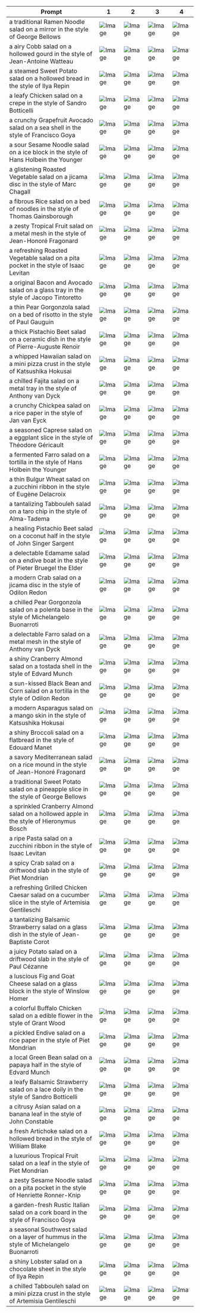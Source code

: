 | Prompt | 1 | 2 | 3 | 4 |
|-|-|-|-|-|
| a traditional Ramen Noodle salad on a mirror in the style of George Bellows | ![Image](https://salad-benchmark-public-assets.s3.us-east-2.amazonaws.com/sdxl/cd3cf2b1-9b8b-4362-b8e5-cb755d6569e6-0.jpg) | ![Image](https://salad-benchmark-public-assets.s3.us-east-2.amazonaws.com/sdxl/cd3cf2b1-9b8b-4362-b8e5-cb755d6569e6-1.jpg) | ![Image](https://salad-benchmark-public-assets.s3.us-east-2.amazonaws.com/sdxl/cd3cf2b1-9b8b-4362-b8e5-cb755d6569e6-2.jpg) | ![Image](https://salad-benchmark-public-assets.s3.us-east-2.amazonaws.com/sdxl/cd3cf2b1-9b8b-4362-b8e5-cb755d6569e6-3.jpg) |
| a airy Cobb salad on a hollowed gourd in the style of Jean-Antoine Watteau | ![Image](https://salad-benchmark-public-assets.s3.us-east-2.amazonaws.com/sdxl/362cd495-9d91-4ba6-ab13-9c9cd3026b90-0.jpg) | ![Image](https://salad-benchmark-public-assets.s3.us-east-2.amazonaws.com/sdxl/362cd495-9d91-4ba6-ab13-9c9cd3026b90-1.jpg) | ![Image](https://salad-benchmark-public-assets.s3.us-east-2.amazonaws.com/sdxl/362cd495-9d91-4ba6-ab13-9c9cd3026b90-2.jpg) | ![Image](https://salad-benchmark-public-assets.s3.us-east-2.amazonaws.com/sdxl/362cd495-9d91-4ba6-ab13-9c9cd3026b90-3.jpg) |
| a steamed Sweet Potato salad on a hollowed bread in the style of Ilya Repin | ![Image](https://salad-benchmark-public-assets.s3.us-east-2.amazonaws.com/sdxl/f4c01d01-7e16-4c2e-95b3-86a2262f0066-0.jpg) | ![Image](https://salad-benchmark-public-assets.s3.us-east-2.amazonaws.com/sdxl/f4c01d01-7e16-4c2e-95b3-86a2262f0066-1.jpg) | ![Image](https://salad-benchmark-public-assets.s3.us-east-2.amazonaws.com/sdxl/f4c01d01-7e16-4c2e-95b3-86a2262f0066-2.jpg) | ![Image](https://salad-benchmark-public-assets.s3.us-east-2.amazonaws.com/sdxl/f4c01d01-7e16-4c2e-95b3-86a2262f0066-3.jpg) |
| a leafy Chicken salad on a crepe in the style of Sandro Botticelli | ![Image](https://salad-benchmark-public-assets.s3.us-east-2.amazonaws.com/sdxl/6d45f578-ce9d-4656-bf52-cae70abb1f88-0.jpg) | ![Image](https://salad-benchmark-public-assets.s3.us-east-2.amazonaws.com/sdxl/6d45f578-ce9d-4656-bf52-cae70abb1f88-1.jpg) | ![Image](https://salad-benchmark-public-assets.s3.us-east-2.amazonaws.com/sdxl/6d45f578-ce9d-4656-bf52-cae70abb1f88-2.jpg) | ![Image](https://salad-benchmark-public-assets.s3.us-east-2.amazonaws.com/sdxl/6d45f578-ce9d-4656-bf52-cae70abb1f88-3.jpg) |
| a crunchy Grapefruit Avocado salad on a sea shell in the style of Francisco Goya | ![Image](https://salad-benchmark-public-assets.s3.us-east-2.amazonaws.com/sdxl/93a9bccb-6988-4312-8981-a4dd3a81353b-0.jpg) | ![Image](https://salad-benchmark-public-assets.s3.us-east-2.amazonaws.com/sdxl/93a9bccb-6988-4312-8981-a4dd3a81353b-1.jpg) | ![Image](https://salad-benchmark-public-assets.s3.us-east-2.amazonaws.com/sdxl/93a9bccb-6988-4312-8981-a4dd3a81353b-2.jpg) | ![Image](https://salad-benchmark-public-assets.s3.us-east-2.amazonaws.com/sdxl/93a9bccb-6988-4312-8981-a4dd3a81353b-3.jpg) |
| a sour Sesame Noodle salad on a ice block in the style of Hans Holbein the Younger | ![Image](https://salad-benchmark-public-assets.s3.us-east-2.amazonaws.com/sdxl/65eb38c7-f59b-4832-8ad7-49c6385dfa2a-0.jpg) | ![Image](https://salad-benchmark-public-assets.s3.us-east-2.amazonaws.com/sdxl/65eb38c7-f59b-4832-8ad7-49c6385dfa2a-1.jpg) | ![Image](https://salad-benchmark-public-assets.s3.us-east-2.amazonaws.com/sdxl/65eb38c7-f59b-4832-8ad7-49c6385dfa2a-2.jpg) | ![Image](https://salad-benchmark-public-assets.s3.us-east-2.amazonaws.com/sdxl/65eb38c7-f59b-4832-8ad7-49c6385dfa2a-3.jpg) |
| a glistening Roasted Vegetable salad on a jicama disc in the style of Marc Chagall | ![Image](https://salad-benchmark-public-assets.s3.us-east-2.amazonaws.com/sdxl/d0e30501-2e60-4c0e-9912-8ae57d77f288-0.jpg) | ![Image](https://salad-benchmark-public-assets.s3.us-east-2.amazonaws.com/sdxl/d0e30501-2e60-4c0e-9912-8ae57d77f288-1.jpg) | ![Image](https://salad-benchmark-public-assets.s3.us-east-2.amazonaws.com/sdxl/d0e30501-2e60-4c0e-9912-8ae57d77f288-2.jpg) | ![Image](https://salad-benchmark-public-assets.s3.us-east-2.amazonaws.com/sdxl/d0e30501-2e60-4c0e-9912-8ae57d77f288-3.jpg) |
| a fibrous Rice salad on a bed of noodles in the style of Thomas Gainsborough | ![Image](https://salad-benchmark-public-assets.s3.us-east-2.amazonaws.com/sdxl/cfb6a7e2-e421-4454-83ad-3136e688986f-0.jpg) | ![Image](https://salad-benchmark-public-assets.s3.us-east-2.amazonaws.com/sdxl/cfb6a7e2-e421-4454-83ad-3136e688986f-1.jpg) | ![Image](https://salad-benchmark-public-assets.s3.us-east-2.amazonaws.com/sdxl/cfb6a7e2-e421-4454-83ad-3136e688986f-2.jpg) | ![Image](https://salad-benchmark-public-assets.s3.us-east-2.amazonaws.com/sdxl/cfb6a7e2-e421-4454-83ad-3136e688986f-3.jpg) |
| a zesty Tropical Fruit salad on a metal mesh in the style of Jean-Honoré Fragonard | ![Image](https://salad-benchmark-public-assets.s3.us-east-2.amazonaws.com/sdxl/cb021668-5aba-4b26-9bbf-857e2bb634dd-0.jpg) | ![Image](https://salad-benchmark-public-assets.s3.us-east-2.amazonaws.com/sdxl/cb021668-5aba-4b26-9bbf-857e2bb634dd-1.jpg) | ![Image](https://salad-benchmark-public-assets.s3.us-east-2.amazonaws.com/sdxl/cb021668-5aba-4b26-9bbf-857e2bb634dd-2.jpg) | ![Image](https://salad-benchmark-public-assets.s3.us-east-2.amazonaws.com/sdxl/cb021668-5aba-4b26-9bbf-857e2bb634dd-3.jpg) |
| a refreshing Roasted Vegetable salad on a pita pocket in the style of Isaac Levitan | ![Image](https://salad-benchmark-public-assets.s3.us-east-2.amazonaws.com/sdxl/2ba728ec-fdd5-4d19-84a9-45475529463e-0.jpg) | ![Image](https://salad-benchmark-public-assets.s3.us-east-2.amazonaws.com/sdxl/2ba728ec-fdd5-4d19-84a9-45475529463e-1.jpg) | ![Image](https://salad-benchmark-public-assets.s3.us-east-2.amazonaws.com/sdxl/2ba728ec-fdd5-4d19-84a9-45475529463e-2.jpg) | ![Image](https://salad-benchmark-public-assets.s3.us-east-2.amazonaws.com/sdxl/2ba728ec-fdd5-4d19-84a9-45475529463e-3.jpg) |
| a original Bacon and Avocado salad on a glass tray in the style of Jacopo Tintoretto | ![Image](https://salad-benchmark-public-assets.s3.us-east-2.amazonaws.com/sdxl/b6ed9213-184e-424b-a2bd-8f2f4864c979-0.jpg) | ![Image](https://salad-benchmark-public-assets.s3.us-east-2.amazonaws.com/sdxl/b6ed9213-184e-424b-a2bd-8f2f4864c979-1.jpg) | ![Image](https://salad-benchmark-public-assets.s3.us-east-2.amazonaws.com/sdxl/b6ed9213-184e-424b-a2bd-8f2f4864c979-2.jpg) | ![Image](https://salad-benchmark-public-assets.s3.us-east-2.amazonaws.com/sdxl/b6ed9213-184e-424b-a2bd-8f2f4864c979-3.jpg) |
| a thin Pear Gorgonzola salad on a bed of risotto in the style of Paul Gauguin | ![Image](https://salad-benchmark-public-assets.s3.us-east-2.amazonaws.com/sdxl/12c8d08c-8d22-4a4b-8d98-61a2e728ab36-0.jpg) | ![Image](https://salad-benchmark-public-assets.s3.us-east-2.amazonaws.com/sdxl/12c8d08c-8d22-4a4b-8d98-61a2e728ab36-1.jpg) | ![Image](https://salad-benchmark-public-assets.s3.us-east-2.amazonaws.com/sdxl/12c8d08c-8d22-4a4b-8d98-61a2e728ab36-2.jpg) | ![Image](https://salad-benchmark-public-assets.s3.us-east-2.amazonaws.com/sdxl/12c8d08c-8d22-4a4b-8d98-61a2e728ab36-3.jpg) |
| a thick Pistachio Beet salad on a ceramic dish in the style of Pierre-Auguste Renoir | ![Image](https://salad-benchmark-public-assets.s3.us-east-2.amazonaws.com/sdxl/495ebe2c-5933-4059-b1d7-0e59f555745e-0.jpg) | ![Image](https://salad-benchmark-public-assets.s3.us-east-2.amazonaws.com/sdxl/495ebe2c-5933-4059-b1d7-0e59f555745e-1.jpg) | ![Image](https://salad-benchmark-public-assets.s3.us-east-2.amazonaws.com/sdxl/495ebe2c-5933-4059-b1d7-0e59f555745e-2.jpg) | ![Image](https://salad-benchmark-public-assets.s3.us-east-2.amazonaws.com/sdxl/495ebe2c-5933-4059-b1d7-0e59f555745e-3.jpg) |
| a whipped Hawaiian salad on a mini pizza crust in the style of Katsushika Hokusai | ![Image](https://salad-benchmark-public-assets.s3.us-east-2.amazonaws.com/sdxl/c59e4ab2-b115-426d-b2a1-8196d96294e8-0.jpg) | ![Image](https://salad-benchmark-public-assets.s3.us-east-2.amazonaws.com/sdxl/c59e4ab2-b115-426d-b2a1-8196d96294e8-1.jpg) | ![Image](https://salad-benchmark-public-assets.s3.us-east-2.amazonaws.com/sdxl/c59e4ab2-b115-426d-b2a1-8196d96294e8-2.jpg) | ![Image](https://salad-benchmark-public-assets.s3.us-east-2.amazonaws.com/sdxl/c59e4ab2-b115-426d-b2a1-8196d96294e8-3.jpg) |
| a chilled Fajita salad on a metal tray in the style of Anthony van Dyck | ![Image](https://salad-benchmark-public-assets.s3.us-east-2.amazonaws.com/sdxl/ac1f6c33-199c-47f1-817d-41304d3d9ab2-0.jpg) | ![Image](https://salad-benchmark-public-assets.s3.us-east-2.amazonaws.com/sdxl/ac1f6c33-199c-47f1-817d-41304d3d9ab2-1.jpg) | ![Image](https://salad-benchmark-public-assets.s3.us-east-2.amazonaws.com/sdxl/ac1f6c33-199c-47f1-817d-41304d3d9ab2-2.jpg) | ![Image](https://salad-benchmark-public-assets.s3.us-east-2.amazonaws.com/sdxl/ac1f6c33-199c-47f1-817d-41304d3d9ab2-3.jpg) |
| a crunchy Chickpea salad on a rice paper in the style of Jan van Eyck | ![Image](https://salad-benchmark-public-assets.s3.us-east-2.amazonaws.com/sdxl/c6a5592a-dcb7-449d-b9a4-aac60281ac81-0.jpg) | ![Image](https://salad-benchmark-public-assets.s3.us-east-2.amazonaws.com/sdxl/c6a5592a-dcb7-449d-b9a4-aac60281ac81-1.jpg) | ![Image](https://salad-benchmark-public-assets.s3.us-east-2.amazonaws.com/sdxl/c6a5592a-dcb7-449d-b9a4-aac60281ac81-2.jpg) | ![Image](https://salad-benchmark-public-assets.s3.us-east-2.amazonaws.com/sdxl/c6a5592a-dcb7-449d-b9a4-aac60281ac81-3.jpg) |
| a seasoned Caprese salad on a eggplant slice in the style of Théodore Géricault | ![Image](https://salad-benchmark-public-assets.s3.us-east-2.amazonaws.com/sdxl/b54616e6-d76e-4611-b4a3-9ec68d6d59cf-0.jpg) | ![Image](https://salad-benchmark-public-assets.s3.us-east-2.amazonaws.com/sdxl/b54616e6-d76e-4611-b4a3-9ec68d6d59cf-1.jpg) | ![Image](https://salad-benchmark-public-assets.s3.us-east-2.amazonaws.com/sdxl/b54616e6-d76e-4611-b4a3-9ec68d6d59cf-2.jpg) | ![Image](https://salad-benchmark-public-assets.s3.us-east-2.amazonaws.com/sdxl/b54616e6-d76e-4611-b4a3-9ec68d6d59cf-3.jpg) |
| a fermented Farro salad on a tortilla in the style of Hans Holbein the Younger | ![Image](https://salad-benchmark-public-assets.s3.us-east-2.amazonaws.com/sdxl/2ec68bee-24d1-49ce-8826-8c70d0592cdb-0.jpg) | ![Image](https://salad-benchmark-public-assets.s3.us-east-2.amazonaws.com/sdxl/2ec68bee-24d1-49ce-8826-8c70d0592cdb-1.jpg) | ![Image](https://salad-benchmark-public-assets.s3.us-east-2.amazonaws.com/sdxl/2ec68bee-24d1-49ce-8826-8c70d0592cdb-2.jpg) | ![Image](https://salad-benchmark-public-assets.s3.us-east-2.amazonaws.com/sdxl/2ec68bee-24d1-49ce-8826-8c70d0592cdb-3.jpg) |
| a thin Bulgur Wheat salad on a zucchini ribbon in the style of Eugène Delacroix | ![Image](https://salad-benchmark-public-assets.s3.us-east-2.amazonaws.com/sdxl/695b3c34-1cb8-4151-832c-a5f9d70ab66e-0.jpg) | ![Image](https://salad-benchmark-public-assets.s3.us-east-2.amazonaws.com/sdxl/695b3c34-1cb8-4151-832c-a5f9d70ab66e-1.jpg) | ![Image](https://salad-benchmark-public-assets.s3.us-east-2.amazonaws.com/sdxl/695b3c34-1cb8-4151-832c-a5f9d70ab66e-2.jpg) | ![Image](https://salad-benchmark-public-assets.s3.us-east-2.amazonaws.com/sdxl/695b3c34-1cb8-4151-832c-a5f9d70ab66e-3.jpg) |
| a tantalizing Tabbouleh salad on a taro chip in the style of Alma-Tadema | ![Image](https://salad-benchmark-public-assets.s3.us-east-2.amazonaws.com/sdxl/c24e6bcb-3537-4831-9308-fdc1b6cefb21-0.jpg) | ![Image](https://salad-benchmark-public-assets.s3.us-east-2.amazonaws.com/sdxl/c24e6bcb-3537-4831-9308-fdc1b6cefb21-1.jpg) | ![Image](https://salad-benchmark-public-assets.s3.us-east-2.amazonaws.com/sdxl/c24e6bcb-3537-4831-9308-fdc1b6cefb21-2.jpg) | ![Image](https://salad-benchmark-public-assets.s3.us-east-2.amazonaws.com/sdxl/c24e6bcb-3537-4831-9308-fdc1b6cefb21-3.jpg) |
| a healing Pistachio Beet salad on a coconut half in the style of John Singer Sargent | ![Image](https://salad-benchmark-public-assets.s3.us-east-2.amazonaws.com/sdxl/c64e7c04-8958-42c3-b9bc-836ea23e595f-0.jpg) | ![Image](https://salad-benchmark-public-assets.s3.us-east-2.amazonaws.com/sdxl/c64e7c04-8958-42c3-b9bc-836ea23e595f-1.jpg) | ![Image](https://salad-benchmark-public-assets.s3.us-east-2.amazonaws.com/sdxl/c64e7c04-8958-42c3-b9bc-836ea23e595f-2.jpg) | ![Image](https://salad-benchmark-public-assets.s3.us-east-2.amazonaws.com/sdxl/c64e7c04-8958-42c3-b9bc-836ea23e595f-3.jpg) |
| a delectable Edamame salad on a endive boat in the style of Pieter Bruegel the Elder | ![Image](https://salad-benchmark-public-assets.s3.us-east-2.amazonaws.com/sdxl/635e6e13-b1c6-461e-aa9a-5922721ea72c-0.jpg) | ![Image](https://salad-benchmark-public-assets.s3.us-east-2.amazonaws.com/sdxl/635e6e13-b1c6-461e-aa9a-5922721ea72c-1.jpg) | ![Image](https://salad-benchmark-public-assets.s3.us-east-2.amazonaws.com/sdxl/635e6e13-b1c6-461e-aa9a-5922721ea72c-2.jpg) | ![Image](https://salad-benchmark-public-assets.s3.us-east-2.amazonaws.com/sdxl/635e6e13-b1c6-461e-aa9a-5922721ea72c-3.jpg) |
| a modern Crab salad on a jicama disc in the style of Odilon Redon | ![Image](https://salad-benchmark-public-assets.s3.us-east-2.amazonaws.com/sdxl/14f511e6-eb4f-4ef3-b862-25715c1a865b-0.jpg) | ![Image](https://salad-benchmark-public-assets.s3.us-east-2.amazonaws.com/sdxl/14f511e6-eb4f-4ef3-b862-25715c1a865b-1.jpg) | ![Image](https://salad-benchmark-public-assets.s3.us-east-2.amazonaws.com/sdxl/14f511e6-eb4f-4ef3-b862-25715c1a865b-2.jpg) | ![Image](https://salad-benchmark-public-assets.s3.us-east-2.amazonaws.com/sdxl/14f511e6-eb4f-4ef3-b862-25715c1a865b-3.jpg) |
| a chilled Pear Gorgonzola salad on a polenta base in the style of Michelangelo Buonarroti | ![Image](https://salad-benchmark-public-assets.s3.us-east-2.amazonaws.com/sdxl/cd66dbbe-bd25-40b4-8d7e-807c9b226166-0.jpg) | ![Image](https://salad-benchmark-public-assets.s3.us-east-2.amazonaws.com/sdxl/cd66dbbe-bd25-40b4-8d7e-807c9b226166-1.jpg) | ![Image](https://salad-benchmark-public-assets.s3.us-east-2.amazonaws.com/sdxl/cd66dbbe-bd25-40b4-8d7e-807c9b226166-2.jpg) | ![Image](https://salad-benchmark-public-assets.s3.us-east-2.amazonaws.com/sdxl/cd66dbbe-bd25-40b4-8d7e-807c9b226166-3.jpg) |
| a delectable Farro salad on a metal mesh in the style of Anthony van Dyck | ![Image](https://salad-benchmark-public-assets.s3.us-east-2.amazonaws.com/sdxl/8f23dd77-266d-4edc-84a8-665917b44646-0.jpg) | ![Image](https://salad-benchmark-public-assets.s3.us-east-2.amazonaws.com/sdxl/8f23dd77-266d-4edc-84a8-665917b44646-1.jpg) | ![Image](https://salad-benchmark-public-assets.s3.us-east-2.amazonaws.com/sdxl/8f23dd77-266d-4edc-84a8-665917b44646-2.jpg) | ![Image](https://salad-benchmark-public-assets.s3.us-east-2.amazonaws.com/sdxl/8f23dd77-266d-4edc-84a8-665917b44646-3.jpg) |
| a shiny Cranberry Almond salad on a tostada shell in the style of Edvard Munch | ![Image](https://salad-benchmark-public-assets.s3.us-east-2.amazonaws.com/sdxl/4ff1cbc2-c659-4898-a4e5-125c1eb811dc-0.jpg) | ![Image](https://salad-benchmark-public-assets.s3.us-east-2.amazonaws.com/sdxl/4ff1cbc2-c659-4898-a4e5-125c1eb811dc-1.jpg) | ![Image](https://salad-benchmark-public-assets.s3.us-east-2.amazonaws.com/sdxl/4ff1cbc2-c659-4898-a4e5-125c1eb811dc-2.jpg) | ![Image](https://salad-benchmark-public-assets.s3.us-east-2.amazonaws.com/sdxl/4ff1cbc2-c659-4898-a4e5-125c1eb811dc-3.jpg) |
| a sun-kissed Black Bean and Corn salad on a tortilla in the style of Odilon Redon | ![Image](https://salad-benchmark-public-assets.s3.us-east-2.amazonaws.com/sdxl/630ef6a0-40e3-498b-817c-b05dfd27bba5-0.jpg) | ![Image](https://salad-benchmark-public-assets.s3.us-east-2.amazonaws.com/sdxl/630ef6a0-40e3-498b-817c-b05dfd27bba5-1.jpg) | ![Image](https://salad-benchmark-public-assets.s3.us-east-2.amazonaws.com/sdxl/630ef6a0-40e3-498b-817c-b05dfd27bba5-2.jpg) | ![Image](https://salad-benchmark-public-assets.s3.us-east-2.amazonaws.com/sdxl/630ef6a0-40e3-498b-817c-b05dfd27bba5-3.jpg) |
| a modern Asparagus salad on a mango skin in the style of Katsushika Hokusai | ![Image](https://salad-benchmark-public-assets.s3.us-east-2.amazonaws.com/sdxl/42f5ea3b-365c-49b7-967a-fbd6b38ec647-0.jpg) | ![Image](https://salad-benchmark-public-assets.s3.us-east-2.amazonaws.com/sdxl/42f5ea3b-365c-49b7-967a-fbd6b38ec647-1.jpg) | ![Image](https://salad-benchmark-public-assets.s3.us-east-2.amazonaws.com/sdxl/42f5ea3b-365c-49b7-967a-fbd6b38ec647-2.jpg) | ![Image](https://salad-benchmark-public-assets.s3.us-east-2.amazonaws.com/sdxl/42f5ea3b-365c-49b7-967a-fbd6b38ec647-3.jpg) |
| a shiny Broccoli salad on a flatbread in the style of Edouard Manet | ![Image](https://salad-benchmark-public-assets.s3.us-east-2.amazonaws.com/sdxl/88f75d4d-2a24-455a-ac71-f910fdea4fef-0.jpg) | ![Image](https://salad-benchmark-public-assets.s3.us-east-2.amazonaws.com/sdxl/88f75d4d-2a24-455a-ac71-f910fdea4fef-1.jpg) | ![Image](https://salad-benchmark-public-assets.s3.us-east-2.amazonaws.com/sdxl/88f75d4d-2a24-455a-ac71-f910fdea4fef-2.jpg) | ![Image](https://salad-benchmark-public-assets.s3.us-east-2.amazonaws.com/sdxl/88f75d4d-2a24-455a-ac71-f910fdea4fef-3.jpg) |
| a savory Mediterranean salad on a rice mound in the style of Jean-Honoré Fragonard | ![Image](https://salad-benchmark-public-assets.s3.us-east-2.amazonaws.com/sdxl/071e4587-1ea6-4457-8098-e5fd6b851346-0.jpg) | ![Image](https://salad-benchmark-public-assets.s3.us-east-2.amazonaws.com/sdxl/071e4587-1ea6-4457-8098-e5fd6b851346-1.jpg) | ![Image](https://salad-benchmark-public-assets.s3.us-east-2.amazonaws.com/sdxl/071e4587-1ea6-4457-8098-e5fd6b851346-2.jpg) | ![Image](https://salad-benchmark-public-assets.s3.us-east-2.amazonaws.com/sdxl/071e4587-1ea6-4457-8098-e5fd6b851346-3.jpg) |
| a traditional Sweet Potato salad on a pineapple slice in the style of George Bellows | ![Image](https://salad-benchmark-public-assets.s3.us-east-2.amazonaws.com/sdxl/08de2b0a-a0ac-4e17-afca-9349bc5f271f-0.jpg) | ![Image](https://salad-benchmark-public-assets.s3.us-east-2.amazonaws.com/sdxl/08de2b0a-a0ac-4e17-afca-9349bc5f271f-1.jpg) | ![Image](https://salad-benchmark-public-assets.s3.us-east-2.amazonaws.com/sdxl/08de2b0a-a0ac-4e17-afca-9349bc5f271f-2.jpg) | ![Image](https://salad-benchmark-public-assets.s3.us-east-2.amazonaws.com/sdxl/08de2b0a-a0ac-4e17-afca-9349bc5f271f-3.jpg) |
| a sprinkled Cranberry Almond salad on a hollowed apple in the style of Hieronymus Bosch | ![Image](https://salad-benchmark-public-assets.s3.us-east-2.amazonaws.com/sdxl/de509824-820b-4e8a-9353-2508f6b81826-0.jpg) | ![Image](https://salad-benchmark-public-assets.s3.us-east-2.amazonaws.com/sdxl/de509824-820b-4e8a-9353-2508f6b81826-1.jpg) | ![Image](https://salad-benchmark-public-assets.s3.us-east-2.amazonaws.com/sdxl/de509824-820b-4e8a-9353-2508f6b81826-2.jpg) | ![Image](https://salad-benchmark-public-assets.s3.us-east-2.amazonaws.com/sdxl/de509824-820b-4e8a-9353-2508f6b81826-3.jpg) |
| a ripe Pasta salad on a zucchini ribbon in the style of Isaac Levitan | ![Image](https://salad-benchmark-public-assets.s3.us-east-2.amazonaws.com/sdxl/fc71e2f4-740f-4983-b72a-ba883e3950c4-0.jpg) | ![Image](https://salad-benchmark-public-assets.s3.us-east-2.amazonaws.com/sdxl/fc71e2f4-740f-4983-b72a-ba883e3950c4-1.jpg) | ![Image](https://salad-benchmark-public-assets.s3.us-east-2.amazonaws.com/sdxl/fc71e2f4-740f-4983-b72a-ba883e3950c4-2.jpg) | ![Image](https://salad-benchmark-public-assets.s3.us-east-2.amazonaws.com/sdxl/fc71e2f4-740f-4983-b72a-ba883e3950c4-3.jpg) |
| a spicy Crab salad on a driftwood slab in the style of Piet Mondrian | ![Image](https://salad-benchmark-public-assets.s3.us-east-2.amazonaws.com/sdxl/3553de4d-5d8b-4e5c-a90b-172f51f0b042-0.jpg) | ![Image](https://salad-benchmark-public-assets.s3.us-east-2.amazonaws.com/sdxl/3553de4d-5d8b-4e5c-a90b-172f51f0b042-1.jpg) | ![Image](https://salad-benchmark-public-assets.s3.us-east-2.amazonaws.com/sdxl/3553de4d-5d8b-4e5c-a90b-172f51f0b042-2.jpg) | ![Image](https://salad-benchmark-public-assets.s3.us-east-2.amazonaws.com/sdxl/3553de4d-5d8b-4e5c-a90b-172f51f0b042-3.jpg) |
| a refreshing Grilled Chicken Caesar salad on a cucumber slice in the style of Artemisia Gentileschi | ![Image](https://salad-benchmark-public-assets.s3.us-east-2.amazonaws.com/sdxl/2b83a0ef-9028-4ecd-b585-c8740fabb602-0.jpg) | ![Image](https://salad-benchmark-public-assets.s3.us-east-2.amazonaws.com/sdxl/2b83a0ef-9028-4ecd-b585-c8740fabb602-1.jpg) | ![Image](https://salad-benchmark-public-assets.s3.us-east-2.amazonaws.com/sdxl/2b83a0ef-9028-4ecd-b585-c8740fabb602-2.jpg) | ![Image](https://salad-benchmark-public-assets.s3.us-east-2.amazonaws.com/sdxl/2b83a0ef-9028-4ecd-b585-c8740fabb602-3.jpg) |
| a tantalizing Balsamic Strawberry salad on a glass dish in the style of Jean-Baptiste Corot | ![Image](https://salad-benchmark-public-assets.s3.us-east-2.amazonaws.com/sdxl/e226a85d-ca72-4154-9bba-50a42f098ad3-0.jpg) | ![Image](https://salad-benchmark-public-assets.s3.us-east-2.amazonaws.com/sdxl/e226a85d-ca72-4154-9bba-50a42f098ad3-1.jpg) | ![Image](https://salad-benchmark-public-assets.s3.us-east-2.amazonaws.com/sdxl/e226a85d-ca72-4154-9bba-50a42f098ad3-2.jpg) | ![Image](https://salad-benchmark-public-assets.s3.us-east-2.amazonaws.com/sdxl/e226a85d-ca72-4154-9bba-50a42f098ad3-3.jpg) |
| a juicy Potato salad on a driftwood slab in the style of Paul Cézanne | ![Image](https://salad-benchmark-public-assets.s3.us-east-2.amazonaws.com/sdxl/8c7d4dab-26ff-4de3-9394-b6f6a9a605d2-0.jpg) | ![Image](https://salad-benchmark-public-assets.s3.us-east-2.amazonaws.com/sdxl/8c7d4dab-26ff-4de3-9394-b6f6a9a605d2-1.jpg) | ![Image](https://salad-benchmark-public-assets.s3.us-east-2.amazonaws.com/sdxl/8c7d4dab-26ff-4de3-9394-b6f6a9a605d2-2.jpg) | ![Image](https://salad-benchmark-public-assets.s3.us-east-2.amazonaws.com/sdxl/8c7d4dab-26ff-4de3-9394-b6f6a9a605d2-3.jpg) |
| a luscious Fig and Goat Cheese salad on a glass block in the style of Winslow Homer | ![Image](https://salad-benchmark-public-assets.s3.us-east-2.amazonaws.com/sdxl/5da9db11-99d8-40a3-87bc-b8b104f5d023-0.jpg) | ![Image](https://salad-benchmark-public-assets.s3.us-east-2.amazonaws.com/sdxl/5da9db11-99d8-40a3-87bc-b8b104f5d023-1.jpg) | ![Image](https://salad-benchmark-public-assets.s3.us-east-2.amazonaws.com/sdxl/5da9db11-99d8-40a3-87bc-b8b104f5d023-2.jpg) | ![Image](https://salad-benchmark-public-assets.s3.us-east-2.amazonaws.com/sdxl/5da9db11-99d8-40a3-87bc-b8b104f5d023-3.jpg) |
| a colorful Buffalo Chicken salad on a edible flower in the style of Grant Wood | ![Image](https://salad-benchmark-public-assets.s3.us-east-2.amazonaws.com/sdxl/0fa65a92-b3ec-4c32-adf0-b606efb1371c-0.jpg) | ![Image](https://salad-benchmark-public-assets.s3.us-east-2.amazonaws.com/sdxl/0fa65a92-b3ec-4c32-adf0-b606efb1371c-1.jpg) | ![Image](https://salad-benchmark-public-assets.s3.us-east-2.amazonaws.com/sdxl/0fa65a92-b3ec-4c32-adf0-b606efb1371c-2.jpg) | ![Image](https://salad-benchmark-public-assets.s3.us-east-2.amazonaws.com/sdxl/0fa65a92-b3ec-4c32-adf0-b606efb1371c-3.jpg) |
| a pickled Endive salad on a rice paper in the style of Piet Mondrian | ![Image](https://salad-benchmark-public-assets.s3.us-east-2.amazonaws.com/sdxl/a55656a7-e793-47ab-8b57-3b06b7711159-0.jpg) | ![Image](https://salad-benchmark-public-assets.s3.us-east-2.amazonaws.com/sdxl/a55656a7-e793-47ab-8b57-3b06b7711159-1.jpg) | ![Image](https://salad-benchmark-public-assets.s3.us-east-2.amazonaws.com/sdxl/a55656a7-e793-47ab-8b57-3b06b7711159-2.jpg) | ![Image](https://salad-benchmark-public-assets.s3.us-east-2.amazonaws.com/sdxl/a55656a7-e793-47ab-8b57-3b06b7711159-3.jpg) |
| a local Green Bean salad on a papaya half in the style of Edvard Munch | ![Image](https://salad-benchmark-public-assets.s3.us-east-2.amazonaws.com/sdxl/d73e7e2d-0a41-416d-8964-6074671aec7b-0.jpg) | ![Image](https://salad-benchmark-public-assets.s3.us-east-2.amazonaws.com/sdxl/d73e7e2d-0a41-416d-8964-6074671aec7b-1.jpg) | ![Image](https://salad-benchmark-public-assets.s3.us-east-2.amazonaws.com/sdxl/d73e7e2d-0a41-416d-8964-6074671aec7b-2.jpg) | ![Image](https://salad-benchmark-public-assets.s3.us-east-2.amazonaws.com/sdxl/d73e7e2d-0a41-416d-8964-6074671aec7b-3.jpg) |
| a leafy Balsamic Strawberry salad on a lace doily in the style of Sandro Botticelli | ![Image](https://salad-benchmark-public-assets.s3.us-east-2.amazonaws.com/sdxl/c12232e4-a7ba-456a-9f27-54b438980aca-0.jpg) | ![Image](https://salad-benchmark-public-assets.s3.us-east-2.amazonaws.com/sdxl/c12232e4-a7ba-456a-9f27-54b438980aca-1.jpg) | ![Image](https://salad-benchmark-public-assets.s3.us-east-2.amazonaws.com/sdxl/c12232e4-a7ba-456a-9f27-54b438980aca-2.jpg) | ![Image](https://salad-benchmark-public-assets.s3.us-east-2.amazonaws.com/sdxl/c12232e4-a7ba-456a-9f27-54b438980aca-3.jpg) |
| a citrusy Asian salad on a banana leaf in the style of John Constable | ![Image](https://salad-benchmark-public-assets.s3.us-east-2.amazonaws.com/sdxl/90d578bc-b7d7-4011-b86d-ed057495082d-0.jpg) | ![Image](https://salad-benchmark-public-assets.s3.us-east-2.amazonaws.com/sdxl/90d578bc-b7d7-4011-b86d-ed057495082d-1.jpg) | ![Image](https://salad-benchmark-public-assets.s3.us-east-2.amazonaws.com/sdxl/90d578bc-b7d7-4011-b86d-ed057495082d-2.jpg) | ![Image](https://salad-benchmark-public-assets.s3.us-east-2.amazonaws.com/sdxl/90d578bc-b7d7-4011-b86d-ed057495082d-3.jpg) |
| a fresh Artichoke salad on a hollowed bread in the style of William Blake | ![Image](https://salad-benchmark-public-assets.s3.us-east-2.amazonaws.com/sdxl/c9ddfadc-e78a-4c6c-9f96-524d806883cd-0.jpg) | ![Image](https://salad-benchmark-public-assets.s3.us-east-2.amazonaws.com/sdxl/c9ddfadc-e78a-4c6c-9f96-524d806883cd-1.jpg) | ![Image](https://salad-benchmark-public-assets.s3.us-east-2.amazonaws.com/sdxl/c9ddfadc-e78a-4c6c-9f96-524d806883cd-2.jpg) | ![Image](https://salad-benchmark-public-assets.s3.us-east-2.amazonaws.com/sdxl/c9ddfadc-e78a-4c6c-9f96-524d806883cd-3.jpg) |
| a luxurious Tropical Fruit salad on a leaf in the style of Piet Mondrian | ![Image](https://salad-benchmark-public-assets.s3.us-east-2.amazonaws.com/sdxl/e79108c3-7382-4fc7-9dbd-cbb4ed3d3c8e-0.jpg) | ![Image](https://salad-benchmark-public-assets.s3.us-east-2.amazonaws.com/sdxl/e79108c3-7382-4fc7-9dbd-cbb4ed3d3c8e-1.jpg) | ![Image](https://salad-benchmark-public-assets.s3.us-east-2.amazonaws.com/sdxl/e79108c3-7382-4fc7-9dbd-cbb4ed3d3c8e-2.jpg) | ![Image](https://salad-benchmark-public-assets.s3.us-east-2.amazonaws.com/sdxl/e79108c3-7382-4fc7-9dbd-cbb4ed3d3c8e-3.jpg) |
| a zesty Sesame Noodle salad on a pita pocket in the style of Henriette Ronner-Knip | ![Image](https://salad-benchmark-public-assets.s3.us-east-2.amazonaws.com/sdxl/3799e1d2-c8f6-415a-a5d4-eb327ab05b0a-0.jpg) | ![Image](https://salad-benchmark-public-assets.s3.us-east-2.amazonaws.com/sdxl/3799e1d2-c8f6-415a-a5d4-eb327ab05b0a-1.jpg) | ![Image](https://salad-benchmark-public-assets.s3.us-east-2.amazonaws.com/sdxl/3799e1d2-c8f6-415a-a5d4-eb327ab05b0a-2.jpg) | ![Image](https://salad-benchmark-public-assets.s3.us-east-2.amazonaws.com/sdxl/3799e1d2-c8f6-415a-a5d4-eb327ab05b0a-3.jpg) |
| a garden-fresh Rustic Italian salad on a cork board in the style of Francisco Goya | ![Image](https://salad-benchmark-public-assets.s3.us-east-2.amazonaws.com/sdxl/2d79b7c9-7c5c-43d6-9379-c1f394283e09-0.jpg) | ![Image](https://salad-benchmark-public-assets.s3.us-east-2.amazonaws.com/sdxl/2d79b7c9-7c5c-43d6-9379-c1f394283e09-1.jpg) | ![Image](https://salad-benchmark-public-assets.s3.us-east-2.amazonaws.com/sdxl/2d79b7c9-7c5c-43d6-9379-c1f394283e09-2.jpg) | ![Image](https://salad-benchmark-public-assets.s3.us-east-2.amazonaws.com/sdxl/2d79b7c9-7c5c-43d6-9379-c1f394283e09-3.jpg) |
| a seasonal Southwest salad on a layer of hummus in the style of Michelangelo Buonarroti | ![Image](https://salad-benchmark-public-assets.s3.us-east-2.amazonaws.com/sdxl/6f85ed13-1ebd-4ebc-bf57-9eeb7609d7bf-0.jpg) | ![Image](https://salad-benchmark-public-assets.s3.us-east-2.amazonaws.com/sdxl/6f85ed13-1ebd-4ebc-bf57-9eeb7609d7bf-1.jpg) | ![Image](https://salad-benchmark-public-assets.s3.us-east-2.amazonaws.com/sdxl/6f85ed13-1ebd-4ebc-bf57-9eeb7609d7bf-2.jpg) | ![Image](https://salad-benchmark-public-assets.s3.us-east-2.amazonaws.com/sdxl/6f85ed13-1ebd-4ebc-bf57-9eeb7609d7bf-3.jpg) |
| a shiny Lobster salad on a chocolate sheet in the style of Ilya Repin | ![Image](https://salad-benchmark-public-assets.s3.us-east-2.amazonaws.com/sdxl/bae765e2-b71f-442a-a6c7-6497921ebcad-0.jpg) | ![Image](https://salad-benchmark-public-assets.s3.us-east-2.amazonaws.com/sdxl/bae765e2-b71f-442a-a6c7-6497921ebcad-1.jpg) | ![Image](https://salad-benchmark-public-assets.s3.us-east-2.amazonaws.com/sdxl/bae765e2-b71f-442a-a6c7-6497921ebcad-2.jpg) | ![Image](https://salad-benchmark-public-assets.s3.us-east-2.amazonaws.com/sdxl/bae765e2-b71f-442a-a6c7-6497921ebcad-3.jpg) |
| a chilled Tabbouleh salad on a mini pizza crust in the style of Artemisia Gentileschi | ![Image](https://salad-benchmark-public-assets.s3.us-east-2.amazonaws.com/sdxl/d0f34e70-7f57-4bf3-af43-b5e7b512e97d-0.jpg) | ![Image](https://salad-benchmark-public-assets.s3.us-east-2.amazonaws.com/sdxl/d0f34e70-7f57-4bf3-af43-b5e7b512e97d-1.jpg) | ![Image](https://salad-benchmark-public-assets.s3.us-east-2.amazonaws.com/sdxl/d0f34e70-7f57-4bf3-af43-b5e7b512e97d-2.jpg) | ![Image](https://salad-benchmark-public-assets.s3.us-east-2.amazonaws.com/sdxl/d0f34e70-7f57-4bf3-af43-b5e7b512e97d-3.jpg) |
